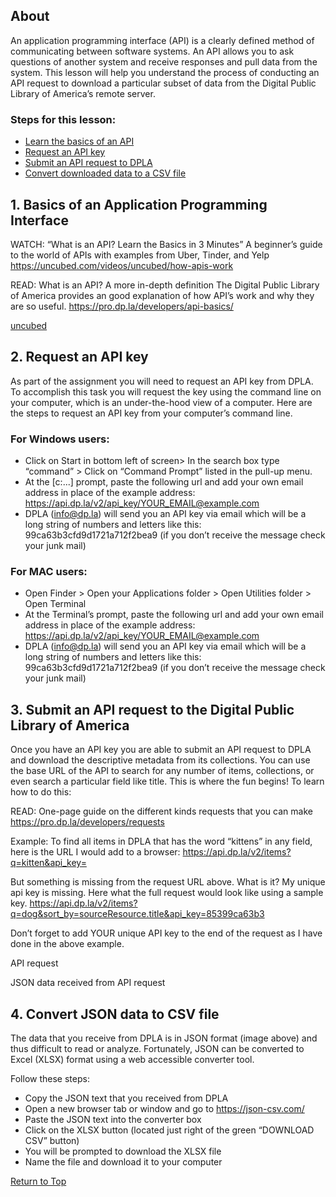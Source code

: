 ## About

An application programming interface (API) is a clearly defined method of communicating between software systems. An API allows you to ask questions of another system and receive responses and pull data from the system. This lesson will help you understand the process of conducting an API request to download a particular subset of data from the Digital Public Library of America’s remote server. 
 
### Steps for this lesson:
* [Learn the basics of an API](#learn-the-basics-of-an-API)
* [Request an API key](#request-an-API-key) 
* [Submit an API request to DPLA](#submit-an-API-request-to-DPLA)
* [Convert downloaded data to a CSV file](#convert-download-data-to-a-CSV-file)

## 1. Basics of an Application Programming Interface

WATCH: “What is an API? Learn the Basics in 3 Minutes”
A beginner’s guide to the world of APIs with examples from Uber, Tinder, and Yelp https://uncubed.com/videos/uncubed/how-apis-work

READ: What is an API? A more in-depth definition
The Digital Public Library of America provides an good explanation of how API’s work and why they are so useful. https://pro.dp.la/developers/api-basics/

[uncubed](https://github.com/tmcarlisle/API/blob/master/images/API_IntroVideo.png)

## 2. Request an API key
As part of the assignment you will need to request an API key from DPLA. To accomplish this task you will request the key using the command line on your computer, which is an under-the-hood view of a computer. Here are the steps to request an API key from your computer’s command line. 

### For Windows users:
* Click on Start in bottom left of screen> In the search box type “command” > Click on “Command Prompt” listed in the pull-up menu.
* At the [c:\...] prompt, paste the following url and add your own email address in place of the example address: https://api.dp.la/v2/api_key/YOUR_EMAIL@example.com 
* DPLA (info@dp.la) will send you an API key via email which will be a long string of numbers and letters like this: 99ca63b3cfd9d1721a712f2bea9 (if you don’t receive the message check your junk mail) 


### For MAC users:
* Open Finder > Open your Applications folder > Open Utilities folder > Open Terminal
* At the Terminal’s prompt, paste the following url and add your own email address in place of the example address: https://api.dp.la/v2/api_key/YOUR_EMAIL@example.com 
* DPLA (info@dp.la) will send you an API key via email which will be a long string of numbers and letters like this: 99ca63b3cfd9d1721a712f2bea9 (if you don’t receive the message check your junk mail) 

## 3. Submit an API request to the Digital Public Library of America
Once you have an API key you are able to submit an API request to DPLA and download the descriptive metadata from its collections. You can use the base URL of the API to search for any number of items, collections, or even search a particular field like title.  This is where the fun begins! To learn how to do this: 

READ: One-page guide on the different kinds requests that you can make https://pro.dp.la/developers/requests 

Example:  To find all items in DPLA that has the word “kittens” in any field, here is the URL I would add to a browser: https://api.dp.la/v2/items?q=kitten&api_key=

But something is missing from the request URL above. What is it? 
My unique api key is missing. Here what the full request would look like using a sample key.
https://api.dp.la/v2/items?q=dog&sort_by=sourceResource.title&api_key=85399ca63b3

Don’t forget to add YOUR unique API key to the end of the request as I have done in the above example.

API request

JSON data received from API request

## 4. Convert JSON data to CSV file
The data that you receive from DPLA is in JSON format (image above) and thus difficult to read or analyze. Fortunately,  JSON can be converted to Excel (XLSX) format using a web accessible converter tool.  

Follow these steps:

* Copy the JSON text that you received from DPLA
* Open a new browser tab or window and go to https://json-csv.com/ 
* Paste the JSON text into the converter box
* Click on the XLSX button (located just right of the green “DOWNLOAD CSV” button)
* You will be prompted to download the XLSX file
* Name the file and download it to your computer


[Return to Top](#about)
